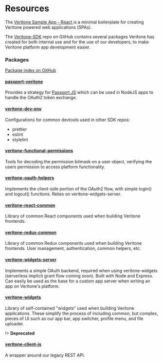 # Resources



The [Veritone Sample App - React ](https://github.com/veritone/veritone-sample-app-react) is a minimal boilerplate for creating Veritone powered web applications (SPAs).

The [Veritone-SDK](https://github.com/veritone/veritone-sdk) repo on GitHub contains several packages Veritone has created for both internal use and for the use of our developers, to make Veritone platform app development easier.

### Packages

[Package index on GitHub](https://github.com/veritone/veritone-sdk/tree/master/packages)

#### [passport-veritone](https://github.com/veritone/veritone-sdk/tree/master/packages/veritone-client-js)
Provides a strategy for [Passport JS](http://www.passportjs.org/) which can be used in NodeJS apps to handle the OAuth2 token exchange.

#### [veritone-dev-env](https://github.com/veritone/veritone-sdk/tree/master/packages/veritone-dev-env)
Configurations for common devtools used in other SDK repos:
* prettier
* eslint
* stylelint

#### [veritone-functional-permissions](https://github.com/veritone/veritone-sdk/tree/master/packages/veritone-functional-permissions)
Tools for decoding the permission bitmask on a user object, verifying the users permission to access platform functionality.

#### [veritone-oauth-helpers](https://github.com/veritone/veritone-sdk/tree/master/packages/veritone-oauth-helpers)
Implements the client-side portion of the OAuth2 flow, with simple login() and logout() functions. Relies on veritone-widgets-server.

#### [veritone-react-common](https://github.com/veritone/veritone-sdk/tree/master/packages/veritone-react-common)
Library of common React components used when building Veritone frontends.

#### [veritone-redux-common](https://github.com/veritone/veritone-sdk/tree/master/packages/veritone-redux-common)
Library of common Redux components used when building Veritone frontends. User management, authentication, common helpers, etc.

#### [veritone-widgets-server](https://github.com/veritone/veritone-sdk/tree/master/packages/veritone-widgets-server)
Implements a simple OAuth backend, required when using veritone-widgets (serverless implicit grant flow coming soon). Built with Node and Express. Can easily be used as the base for a custom app server when writing an app on Veritone's platform.

#### [veritone-widgets](https://github.com/veritone/veritone-sdk/tree/master/packages/veritone-widgets)
Library of self-contained "widgets" used when building Veritone applications. These simplify the process of including common, but complex, pieces of UI such as our app bar, app switcher, profile menu, and file uploader.

!> **Deprecated**

#### [veritone-client-js](https://github.com/veritone/veritone-sdk/tree/master/packages/veritone-client-js)
A wrapper around our legacy REST API.
